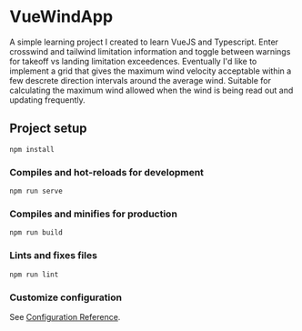 # VueWindApp

A simple learning project I created to learn VueJS and Typescript. Enter crosswind and tailwind
limitation information and toggle between warnings for takeoff vs landing limitation exceedences.
Eventually I'd like to implement a grid that gives the maximum wind velocity acceptable within a
few descrete direction intervals around the average wind. Suitable for calculating the maximum wind
allowed when the wind is being read out and updating frequently.

## Project setup

```
npm install
```

### Compiles and hot-reloads for development

```
npm run serve
```

### Compiles and minifies for production

```
npm run build
```

### Lints and fixes files

```
npm run lint
```

### Customize configuration

See [Configuration Reference](https://cli.vuejs.org/config/).
